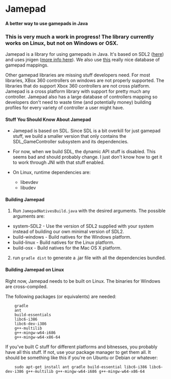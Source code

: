 # Jamepad
#### A better way to use gamepads in Java

### This is very much a work in progress! The library currently works on Linux, but not on Windows or OSX.

Jamepad is a library for using gamepads in Java. It's based on SDL2 ([here](https://www.libsdl.org/)) and uses jnigen ([more info here](https://github.com/libgdx/libgdx/wiki/jnigen)). We also use [this](https://github.com/gabomdq/SDL_GameControllerDB) really nice database of gamepad mappings.

Other gamepad libraries are missing stuff developers need. For most libraries, XBox 360 controllers on windows are not properly supported. The libraries that do support Xbox 360 controllers are not cross platform. Jamepad is a cross platform library with support for pretty much any controller. Jamepad also has a large database of controllers mapping so developers don't need to waste time (and potentially money) building profiles for every variety of controller a user might have.

#### Stuff You Should Know About Jamepad

- Jamepad is based on SDL. Since SDL is a bit overkill for just gamepad stuff, we build a smaller version that only contains the SDL_GameController subsystem and its dependencies.

- For now, when we build SDL, the  dynamic API stuff is disabled. This seems bad and should probably change. I just don't know how to get it to work through JNI with that stuff enabled.

- On Linux, runtime dependencies are:
  - libevdev
  - libudev

#### Building Jamepad
1.  Run `JamepadNativesBuild.java` with the desired arguments.
The possible arguments are:
  - system-SDL2 - Use the version of SDL2 supplied with your system instead of building our own minimal version of SDL2.
  - build-windows - Build natives for the Windows platform.
  - build-linux - Build natives for the Linux platform.
  - build-osx - Build natives for the Mac OS X platform.
2.  run `gradle dist` to generate a .jar file with all the dependencies bundled.

#### Building Jamepad on Linux
Right now, Jamepad needs to be built on Linux. The binaries for Windows are cross-compiled.

The following packages (or equivalents) are needed:

        gradle
        ant
        build-essentials 
        libc6-i386 
        libc6-dev-i386 
        g++-multilib
        g++-mingw-w64-i686 
        g++-mingw-w64-x86-64
        
       
If you've built C stuff for different platforms and bitnesses, you probably have all this stuff. If not, use your package manager to get them all. It should be something like this if you're on Ubuntu or Debian or whatever: 
        
        sudo apt-get install ant gradle build-essential libc6-i386 libc6-dev-i386 g++-multilib g++-mingw-w64-i686 g++-mingw-w64-x86-64
